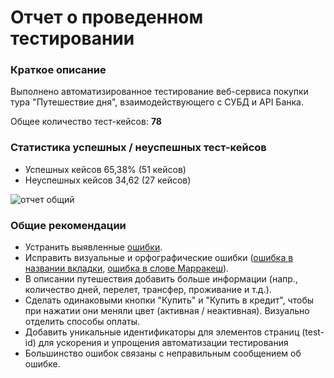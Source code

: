 # Отчет о проведенном тестировании

### Краткое описание

Выполнено автоматизированное тестирование веб-сервиса покупки тура "Путешествие дня", взаимодействующего с СУБД и API Банка.

Общее количество тест-кейсов: **78**

### Статистика успешных / неуспешных тест-кейсов
* Успешных кейсов 65,38% (51 кейсов)
* Неуспешных кейсов 34,62 (27 кейсов)

![отчет общий](https://drive.google.com/file/d/1aHZILb1P0JOf9_8-SMalYucJCGB8wLM0/view?usp=sharing)


### Общие рекомендации
* Устранить выявленные [ошибки]().
* Исправить визуальные и орфографические ошибки ([ошибка в названии вкладки](), [ошибка в слове Марракеш]()).
* В описании путешествия добавить больше информации (напр., количество дней, перелет, трансфер, проживание и т.д.).
* Сделать одинаковыми кнопки "Купить" и "Купить в кредит", чтобы при нажатии они меняли цвет (активная / неактивная). Визуально отделить способы оплаты.
* Добавить уникальные идентификаторы для элементов страниц (test-id) для ускорения и упрощения автоматизации тестирования
* Большинство ошибок связаны с неправильным сообщением об ошибке.
